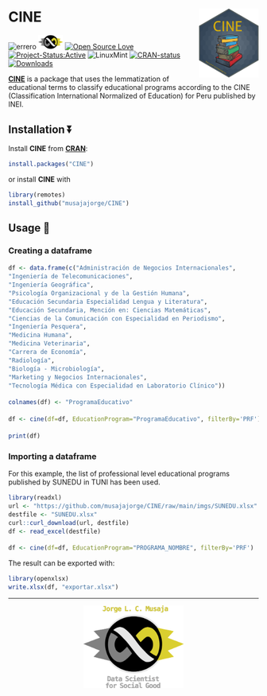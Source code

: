 
# CINE <img src="imgs/hex_emblema_CINE.png" align="right" width="120"/>

<!-- badges: start -->

![errero](https://img.shields.io/badge/R-276DC3?style=for-the-badge&logo=r&logoColor=white)
<img src="imgs/logo_infinito.png" width="50"/>
[![Open Source Love](https://badges.frapsoft.com/os/v3/open-source.svg?v=103)](https://github.com/ellerbrock/open-source-badges/)
[![Project-Status:Active](https://www.repostatus.org/badges/latest/active.svg)](https://www.repostatus.org/#active)
![LinuxMint](https://img.shields.io/badge/Linux_Mint-87CF3E?style=for-the2-badge&logo=linux-mint&logoColor=white)
[![CRAN-status](https://www.r-pkg.org/badges/version/CINE)](https://CRAN.R-project.org/package=CINE)
[![Downloads](https://cranlogs.r-pkg.org/badges/grand-total/CINE?color=yellow)](https://CRAN.R-project.org/package=CINE)

<!-- badges: end -->

[**CINE**](https://github.com/musajajorge/cine/) is a package that uses the lemmatization of educational terms to classify educational programs according to the CINE (Classification International Normalized of Education) for Peru published by INEI.  

## Installation :arrow_double_down:

Install **CINE** from [**CRAN**](https://CRAN.R-project.org/package=CINE):

``` r
install.packages("CINE")
```

or install **CINE** with

``` r
library(remotes)
install_github("musajajorge/CINE")
```

## Usage :muscle:

### Creating a dataframe

``` r
df <- data.frame(c("Administración de Negocios Internacionales",
"Ingeniería de Telecomunicaciones",
"Ingeniería Geográfica",
"Psicología Organizacional y de la Gestión Humana",
"Educación Secundaria Especialidad Lengua y Literatura",
"Educación Secundaria, Mención en: Ciencias Matemáticas",
"Ciencias de la Comunicación con Especialidad en Periodismo",
"Ingeniería Pesquera",
"Medicina Humana",
"Medicina Veterinaria",
"Carrera de Economía",
"Radiología",
"Biología - Microbiología",
"Marketing y Negocios Internacionales",
"Tecnología Médica con Especialidad en Laboratorio Clínico"))

colnames(df) <- "ProgramaEducativo"

df <- cine(df=df, EducationProgram="ProgramaEducativo", filterBy='PRF')

print(df)
```

### Importing a dataframe

For this example, the list of professional level educational programs published by SUNEDU in TUNI has been used.  

``` r
library(readxl)
url <- "https://github.com/musajajorge/CINE/raw/main/imgs/SUNEDU.xlsx"
destfile <- "SUNEDU.xlsx"
curl::curl_download(url, destfile)
df <- read_excel(destfile)

df <- cine(df=df, EducationProgram="PROGRAMA_NOMBRE", filterBy='PRF')
```

The result can be exported with:  

``` r
library(openxlsx)
write.xlsx(df, "exportar.xlsx")
```


------------

<p align="center">
    <img src="imgs/item_infinito.png" width="40%">
</p>
